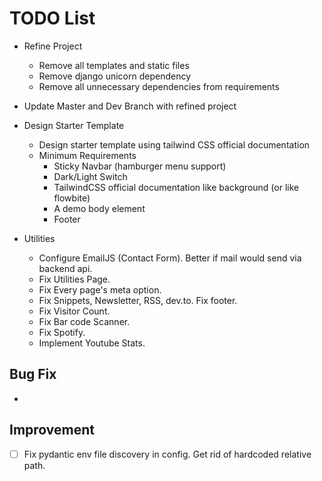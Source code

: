 # TODO List

- Refine Project

  - Remove all templates and static files
  - Remove django unicorn dependency
  - Remove all unnecessary dependencies from requirements

- Update Master and Dev Branch with refined project

- Design Starter Template

  - Design starter template using tailwind CSS official documentation
  - Minimum Requirements
    - Sticky Navbar (hamburger menu support)
    - Dark/Light Switch
    - TailwindCSS official documentation like background (or like flowbite)
    - A demo body element
    - Footer

- Utilities

  - Configure EmailJS (Contact Form). Better if mail would send via backend api.
  - Fix Utilities Page.
  - Fix Every page's meta option.
  - Fix Snippets, Newsletter, RSS, dev.to. Fix footer.
  - Fix Visitor Count.
  - Fix Bar code Scanner.
  - Fix Spotify.
  - Implement Youtube Stats.

## Bug Fix

-

## Improvement

- [ ] Fix pydantic env file discovery in config. Get rid of hardcoded relative path.
